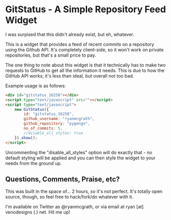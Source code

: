 GitStatus - A Simple Repository Feed Widget
====================================================================================================
I was surpised that this didn't already exist, but eh, whatever.

This is a widget that provides a feed of recent commits on a repository
using the Github API. It's completely client-side, so it won't work on
private repositories, but that's a small price to pay.

The one thing to note about this widget is that it technically has to make
two requests to GitHub to get all the information it needs. This is due to
how the GitHub API works; it's less than ideal, but overall not too bad.

Example usage is as follows:

``` html
<div id="gitstatus_16258"></div>
<script type="text/javascript" src=""></script>
<script type="text/javascript">
	new GitStatus({
		id: "gitstatus_16258",
		github_username: "ryanmcgrath",
		github_repository: "pygengo",
		no_of_commits: 5,
		//disable_all_styles: true
	}).show();
</script>
```

Uncommenting the "disable_all_styles" option will do exactly that - no default styling will be applied
and you can then style the widget to your needs from the ground up.


Questions, Comments, Praise, etc?
-------------------------------------------------------------------------------------------------------
This was built in the space of... 2 hours, so it's not perfect. It's totally open source, though, so feel
free to hack/fork/do whatever with it.

I'm available on Twitter as @ryanmcgrath, or via email at ryan [at] venodesigns (.) net. Hit me up!
